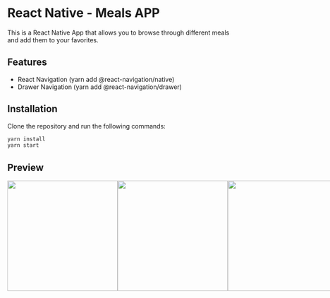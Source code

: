 # React Native - Meals APP

This is a React Native App that allows you to browse through different meals and add them to your favorites.

## Features

- React Navigation (yarn add @react-navigation/native)
- Drawer Navigation (yarn add @react-navigation/drawer)

## Installation

Clone the repository and run the following commands:

```bash
yarn install
yarn start
```

## Preview

<div align="center">
  <div style="display: flex; flex-direction: row; align-items: flex-start;">
   <img width="250" height="auto" src="https://user-images.githubusercontent.com/30428194/189687958-dc5b8fac-7c11-4741-8110-e4f1ca584e8c.jpg"/>
   <img width="250" height="auto" src="https://user-images.githubusercontent.com/30428194/189688576-257e0196-d189-4718-8505-6a3fd7e5d3e6.jpg"/>
   <img width="250" height="auto" src="https://user-images.githubusercontent.com/30428194/189688654-71c2dc11-dd96-4b68-8e9f-a38fb2c3a1df.jpg"/>
 </div>
</div>
